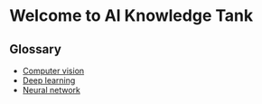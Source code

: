# Welcome to AI Knowledge Tank

## Glossary

- [Computer vision](/ai/glossary/computer-vision.html)
- [Deep learning](/ai/glossary/deep-learning.html)
- [Neural network](/ai/glossary/neural-network.html)
